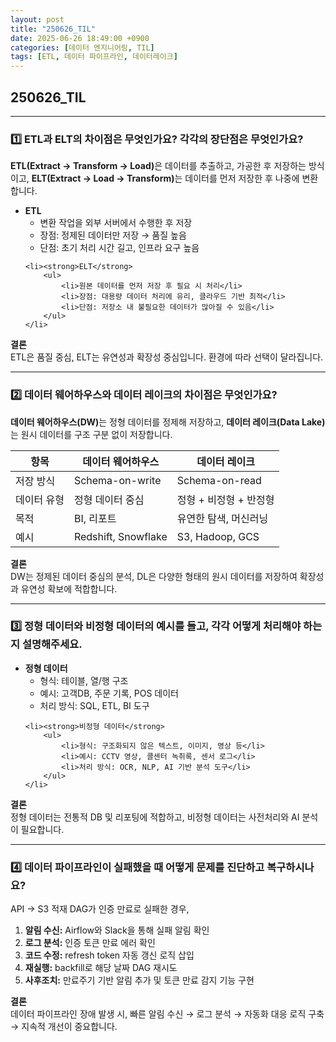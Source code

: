 ```yaml
---
layout: post
title: "250626_TIL"
date: 2025-06-26 18:49:00 +0900
categories: [데이터 엔지니어링, TIL]
tags: [ETL, 데이터 파이프라인, 데이터레이크]
---
```


<style>
    .initial-content, .search-content {
        padding-left: 40px;
        padding-right: 40px;
    }
</style>

<h2>250626_TIL</h2>

---

<h3>1️⃣ ETL과 ELT의 차이점은 무엇인가요? 각각의 장단점은 무엇인가요?</h3>

<p>
<strong>ETL(Extract → Transform → Load)</strong>은 데이터를 추출하고, 가공한 후 저장하는 방식이고, 
<strong>ELT(Extract → Load → Transform)</strong>는 데이터를 먼저 저장한 후 나중에 변환합니다.
</p>

<ul>
    <li><strong>ETL</strong>
        <ul>
            <li>변환 작업을 외부 서버에서 수행한 후 저장</li>
            <li>장점: 정제된 데이터만 저장 → 품질 높음</li>
            <li>단점: 초기 처리 시간 길고, 인프라 요구 높음</li>
        </ul>
    </li>

    <li><strong>ELT</strong>
        <ul>
            <li>원본 데이터를 먼저 저장 후 필요 시 처리</li>
            <li>장점: 대용량 데이터 처리에 유리, 클라우드 기반 최적</li>
            <li>단점: 저장소 내 불필요한 데이터가 많아질 수 있음</li>
        </ul>
    </li>
</ul>

<p>
<strong>결론</strong><br>
ETL은 품질 중심, ELT는 유연성과 확장성 중심입니다. 환경에 따라 선택이 달라집니다.
</p>

---

<h3>2️⃣ 데이터 웨어하우스와 데이터 레이크의 차이점은 무엇인가요?</h3>

<p>
<strong>데이터 웨어하우스(DW)</strong>는 정형 데이터를 정제해 저장하고, <strong>데이터 레이크(Data Lake)</strong>는 원시 데이터를 구조 구분 없이 저장합니다.
</p>

<table>
<thead>
<tr><th>항목</th><th>데이터 웨어하우스</th><th>데이터 레이크</th></tr>
</thead>
<tbody>
<tr><td>저장 방식</td><td>Schema-on-write</td><td>Schema-on-read</td></tr>
<tr><td>데이터 유형</td><td>정형 데이터 중심</td><td>정형 + 비정형 + 반정형</td></tr>
<tr><td>목적</td><td>BI, 리포트</td><td>유연한 탐색, 머신러닝</td></tr>
<tr><td>예시</td><td>Redshift, Snowflake</td><td>S3, Hadoop, GCS</td></tr>
</tbody>
</table>

<p>
<strong>결론</strong><br>
DW는 정제된 데이터 중심의 분석, DL은 다양한 형태의 원시 데이터를 저장하여 확장성과 유연성 확보에 적합합니다.
</p>

---

<h3>3️⃣ 정형 데이터와 비정형 데이터의 예시를 들고, 각각 어떻게 처리해야 하는지 설명해주세요.</h3>

<ul>
    <li><strong>정형 데이터</strong>
        <ul>
            <li>형식: 테이블, 열/행 구조</li>
            <li>예시: 고객DB, 주문 기록, POS 데이터</li>
            <li>처리 방식: SQL, ETL, BI 도구</li>
        </ul>
    </li>

    <li><strong>비정형 데이터</strong>
        <ul>
            <li>형식: 구조화되지 않은 텍스트, 이미지, 영상 등</li>
            <li>예시: CCTV 영상, 콜센터 녹취록, 센서 로그</li>
            <li>처리 방식: OCR, NLP, AI 기반 분석 도구</li>
        </ul>
    </li>
</ul>

<p>
<strong>결론</strong><br>
정형 데이터는 전통적 DB 및 리포팅에 적합하고, 비정형 데이터는 사전처리와 AI 분석이 필요합니다.
</p>

---

<h3>4️⃣ 데이터 파이프라인이 실패했을 때 어떻게 문제를 진단하고 복구하시나요?</h3>

<p>
 API → S3 적재 DAG가 인증 만료로 실패한 경우,
</p>

<ol>
    <li><strong>알림 수신:</strong> Airflow와 Slack을 통해 실패 알림 확인</li>
    <li><strong>로그 분석:</strong> 인증 토큰 만료 에러 확인</li>
    <li><strong>코드 수정:</strong> refresh token 자동 갱신 로직 삽입</li>
    <li><strong>재실행:</strong> backfill로 해당 날짜 DAG 재시도</li>
    <li><strong>사후조치:</strong> 만료주기 기반 알림 추가 및 토큰 만료 감지 기능 구현</li>
</ol>

<p>
<strong>결론</strong><br>
데이터 파이프라인 장애 발생 시, 빠른 알림 수신 → 로그 분석 → 자동화 대응 로직 구축 → 지속적 개선이 중요합니다.
</p>

